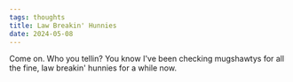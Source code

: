 ```yaml
---
tags: thoughts
title: Law Breakin' Hunnies
date: 2024-05-08
---
```


Come on. Who you tellin? You know I've been checking mugshawtys for all the fine, law breakin' hunnies for a while now.
